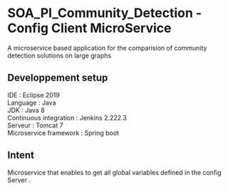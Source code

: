 # SOA_PI_Community_Detection - Config Client MicroService
A microservice based application for the comparision of community detection solutions on large graphs

## Developpement setup
IDE : Eclipse 2019  
Language : Java  
JDK : Java 8  
Continuous integration : Jenkins 2.222.3  
Serveur : Tomcat 7  
Microservice framework : Spring boot  

## Intent
Microservice that enables to get all global variables defined in the config Server
.

